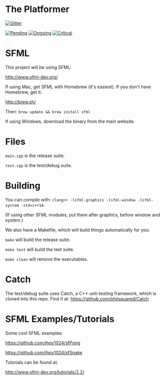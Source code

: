 # The Platformer

[![Gitter](https://badges.gitter.im/Join%20Chat.svg)](https://gitter.im/UAF-CS372-Spring-2015/the-platformer?utm_source=badge&utm_medium=badge&utm_campaign=pr-badge)

[![Pending](https://badge.waffle.io/UAF-CS372-Spring-2015/the-platformer.svg?label=pending/in-queue&title=Pending)](http://waffle.io/UAF-CS372-Spring-2015/the-platformer)
[![Ongoing](https://badge.waffle.io/UAF-CS372-Spring-2015/the-platformer.svg?label=ongoing&title=Ongoing)](http://waffle.io/UAF-CS372-Spring-2015/the-platformer)
[![Critical](https://badge.waffle.io/UAF-CS372-Spring-2015/the-platformer.svg?label=critical&title=Critical)](http://waffle.io/UAF-CS372-Spring-2015/the-platformer)

# SFML

This project will be using SFML:

http://www.sfml-dev.org/

If using Mac, get SFML with Homebrew (it's easiest). If you don't have Homebrew, get it:

http://brew.sh/

Then: `brew update && brew install sfml`

If using Windows, download the binary from the main website.

# Files

`main.cpp` is the release suite.

`test.cpp` is the test/debug suite.

# Building

You can compile with: `clang++ -lsfml-graphics -lsfml-window -lsfml-system -std=c++14`.

(If using other SFML modules, put them after graphics, before window and system.)

We also have a Makefile, which will build things automatically for you:

`make` will build the release suite.

`make test` will build the test suite.

`make clean` will remove the executables.

# Catch

The test/debug suite uses Catch, a C++ unit-testing framework, which is cloned into this repo. Find it at: https://github.com/philsquared/Catch

# SFML Examples/Tutorials

Some cool SFML examples:

https://github.com/jhpy1024/sfPong

https://github.com/jhpy1024/sfSnake

Tutorials can be found at:

http://www.sfml-dev.org/tutorials/2.2/